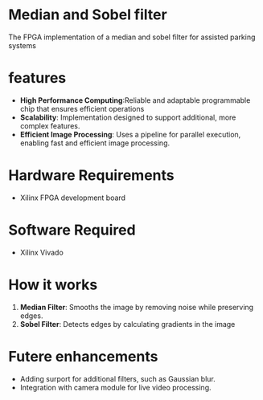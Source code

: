 # Median and Sobel filter
The FPGA implementation of a median and sobel filter for assisted parking systems

# features
*  **High Performance Computing**:Reliable and adaptable programmable chip that ensures efficient operations
*  **Scalability**: Implementation designed to support additional, more complex features.
*  **Efficient Image Processing**: Uses a pipeline for parallel execution, enabling fast and efficient image processing.
# Hardware Requirements
* Xilinx FPGA development board
  
# Software Required
* Xilinx Vivado

# How it works
1. **Median Filter**: Smooths the image by removing noise while preserving edges.
2. **Sobel Filter**: Detects edges by calculating gradients in the image

# Futere enhancements
* Adding surport for additional filters, such as Gaussian blur.
* Integration with camera module for live video processing.
  
